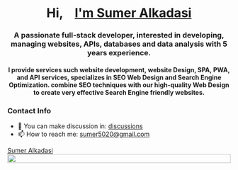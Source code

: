 <h1 align="center">
Hi, <a target="_blank" style="margin-left: 20px;" href="#">I'm Sumer Alkadasi</a>
</h1>
<h3 align="center">A passionate full-stack developer, interested in developing, managing websites, APIs, databases and data analysis with 5 years experience.</h3>

<h4 align="center">I provide services such website development, website Design, SPA, PWA, and API services, specializes in SEO Web Design and Search Engine Optimization. combine SEO techniques with our high-quality Web Design to create very effective Search Engine friendly websites.<h4>

### Contact Info
- 📑 You can make discussion in:  <a target="_blank" href="https://github.com/sumer5020/sumer5020/discussions">discussions</a>
- 📫 How to reach me:  <a target="_blank" href="mailto:sumer5020@gmail.com">sumer5020@gmail.com</a>

<div class="badge-base LI-profile-badge" data-locale="en_US" data-size="medium" data-theme="dark" data-type="VERTICAL" data-vanity="sumer5020" data-version="v1"><a class="badge-base__link LI-simple-link" href="https://ye.linkedin.com/in/sumer5020?trk=profile-badge">Sumer Alkadasi</a></div>

<div align="center">
<div style="display: flex;">
<img style="width: 100%;" src="https://github-profile-summary-cards.vercel.app/api/cards/profile-details?username=sumer5020&show_icons=true&hide_border=true&theme=zenburn"/>
<br/><br/>
<!--
<img style="width: 45%; height:190px;" src="http://github-profile-summary-cards.vercel.app/api/cards/most-commit-language?username=sumer5020&hide_border=true&theme=zenburn"/>
  
<img style="width: 45%; height:190px;" src="https://github-readme-stats.vercel.app/api?username=sumer5020&show_icons=true&hide_border=true&bg_color=3f3f3f&text_color=dcdccc&title_color=f0dfaf&icon_color=8cd"/>
-->
</div>
</div>
